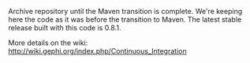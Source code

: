 Archive repository until the Maven transition is complete. We're keeping here the code as it was before the transition to Maven. The latest stable release built with this code is 0.8.1.

More details on the wiki:
http://wiki.gephi.org/index.php/Continuous_Integration